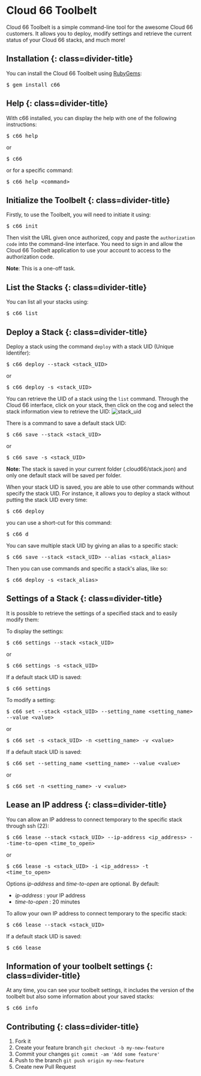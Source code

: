 <h1 class="doc-title">Cloud 66 Toolbelt</h1>
<p class="lead">Cloud 66 Toolbelt is a simple command-line tool for the awesome Cloud 66 customers. It allows you to deploy, modify settings and retrieve the current status of your Cloud 66 stacks, and much more!</p>

## Installation {: class=divider-title}

You can install the Cloud 66 Toolbelt using [RubyGems](http://rubygems.org/):
<p>
<kbd>$ gem install c66</kbd>
</p>

## Help {: class=divider-title}

With c66 installed, you can display the help with one of the following instructions:
<p>
<kbd>$ c66 help</kbd>
</p>
	
or

<p>
<kbd>$ c66</kbd>
</p>

or for a specific command:

<p>
<kbd>$ c66 help &lt;command&gt;</kbd>
</p>

## Initialize the Toolbelt {: class=divider-title}

Firstly, to use the Toolbelt, you will need to initiate it using:

<p>
<kbd>$ c66 init</kbd>
</p>
	
Then visit the URL given once authorized, copy and paste the `authorization code` into the command-line interface.
You need to sign in and allow the Cloud 66 Toolbelt application to use your account to access to the authorization code.

**Note**: This is a one-off task.

## List the Stacks {: class=divider-title}

You can list all your stacks using:

<p>
<kbd>$ c66 list</kbd>
</p>

## Deploy a Stack {: class=divider-title}

Deploy a stack using the command `deploy` with a stack UID (Unique Identifer):

<p>
<kbd>$ c66 deploy --stack &lt;stack_UID&gt;</kbd>
</p>
	
or

<p>
<kbd>$ c66 deploy -s &lt;stack_UID&gt;</kbd>
</p>
	
You can retrieve the UID of a stack using the `list` command.
Through the Cloud 66 interface, click on your stack, then click on the cog and select the stack information view to retrieve the UID:
![stack_uid](http://cdn.cloud66.com.s3.amazonaws.com/images/Toolbelt/exemple_stack_uid.PNG)

There is a command to save a default stack UID:

<p>
<kbd>$ c66 save --stack &lt;stack_UID&gt;</kbd>
</p>
	
or

<p>
<kbd>$ c66 save -s &lt;stack_UID&gt;</kbd>
</p>

**Note:** The stack is saved in your current folder (.cloud66/stack.json) and only one default stack will be saved per folder.

When your stack UID is saved, you are able to use other commands without specify the stack UID.
For instance, it allows you to deploy a stack without putting the stack UID every time:

<p>
<kbd>$ c66 deploy</kbd>
</p>
	
you can use a short-cut for this command:

<p>
<kbd>$ c66 d</kbd>
</p>

You can save multiple stack UID by giving an alias to a specific stack:

<p>
<kbd>$ c66 save --stack &lt;stack_UID&gt; --alias &lt;stack_alias&gt;</kbd>
</p>

Then you can use commands and specific a stack's alias, like so:

<p>
<kbd>$ c66 deploy -s &lt;stack_alias&gt;</kbd>
</p>

## Settings of a Stack {: class=divider-title}

It is possible to retrieve the settings of a specified stack and to easily modify them:

To display the settings:

<p>
<kbd>$ c66 settings --stack &lt;stack_UID&gt;</kbd>
</p>
	
or

<p>
<kbd>$ c66 settings -s &lt;stack_UID&gt;</kbd>
</p>
	
If a default stack UID is saved:

<p>
<kbd>$ c66 settings</kbd>
</p>
	
To modify a setting:

<p>
<kbd>$ c66 set --stack &lt;stack_UID&gt; --setting_name &lt;setting_name&gt; --value &lt;value&gt;</kbd>
</p>
	
or

<p>
<kbd>$ c66 set -s &lt;stack_UID&gt; -n &lt;setting_name&gt; -v &lt;value&gt;</kbd>
</p>
	
If a default stack UID is saved:

<p>
<kbd>$ c66 set --setting_name &lt;setting_name&gt; --value &lt;value&gt;</kbd>
</p>
	
or

<p>
<kbd>$ c66 set -n &lt;setting_name&gt; -v &lt;value&gt;</kbd>
</p>

## Lease an IP address {: class=divider-title}

You can allow an IP address to connect temporary to the specific stack through ssh (22):

<p>
<kbd>$ c66 lease --stack &lt;stack_UID&gt; --ip-address &lt;ip_address&gt; --time-to-open &lt;time_to_open&gt;</kbd>
</p>

or

<p>
<kbd>$ c66 lease -s &lt;stack_UID&gt; -i &lt;ip_address&gt; -t &lt;time_to_open&gt;</kbd>
</p>

Options *ip-address* and *time-to-open* are optional.
By default:

- *ip-address* : your IP address
- *time-to-open* : 20 minutes

To allow your own IP address to connect temporary to the specific stack:

<p>
<kbd>$ c66 lease --stack &lt;stack_UID&gt;</kbd>
</p>

If a default stack UID is saved:

<p>
<kbd>$ c66 lease</kbd>
</p>

## Information of your toolbelt settings {: class=divider-title}

At any time, you can see your toolbelt settings, it includes the version of the toolbelt but also some information about your saved stacks:
 
<p>
<kbd>$ c66 info</kbd>
</p>

## Contributing {: class=divider-title}

1. Fork it
2. Create your feature branch `git checkout -b my-new-feature`
3. Commit your changes `git commit -am 'Add some feature'`
4. Push to the branch `git push origin my-new-feature`
5. Create new Pull Request